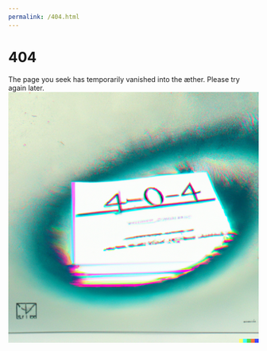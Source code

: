 ```yaml
---
permalink: /404.html
---
```

<head>
    <link rel="stylesheet" href="{{ '/assets/css/style.css' | relative_url }}">
</head>

# 404

The page you seek has temporarily vanished into the æther. Please try again later.
![æther](/assets/images/404.png)


